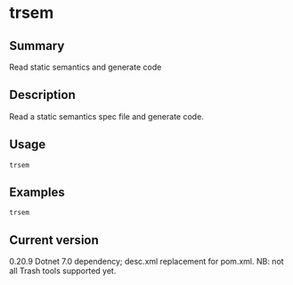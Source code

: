 # trsem

## Summary

Read static semantics and generate code

## Description

Read a static semantics spec file and generate code.

## Usage

    trsem

## Examples

    trsem

## Current version

0.20.9 Dotnet 7.0 dependency; desc.xml replacement for pom.xml. NB: not all Trash tools supported yet.
